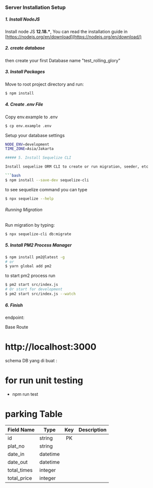 ### Server Installation Setup

##### 1. Install NodeJS

Install node JS **12.18.\***, You can read the installation guide in [https://nodejs.org/en/download](https://nodejs.org/en/download/)

##### 2. create database

then create your first Database name "test_rolling_glory"

##### 3. Install Packages

Move to root project directory and run:

```bash
$ npm install
```

##### 4. Create .env File

Copy env.example to .env

```bash
$ cp env.example .env
```

Setup your database settings

```bash
NODE_ENV=development
TIME_ZONE=Asia/Jakarta

##### 5. Install Sequelize CLI

Install sequelize ORM CLI to create or run migration, seeder, etc

```bash
$ npm install --save-dev sequelize-cli
```

to see sequelize command you can type

```bash
$ npx sequelize --help
```

###### Running Migration

Run migration by typing:

```bash
$ npx sequelize-cli db:migrate
```


##### 5. Install PM2 Process Manager

```bash
$ npm install pm2@latest -g
# or
$ yarn global add pm2
```

to start pm2 process run

```bash
$ pm2 start src/index.js
# Or start for development
$ pm2 start src/index.js --watch
```

##### 6. Finish

endpoint: 


Base Route

# http://localhost:3000


schema DB yang di buat : 

# for run unit testing

- npm run test

# parking Table

| Field Name         | Type     | Key | Description                         |
| ------------------ | -------- | :-: | ----------------------------------- |
| id                 | string   | PK  |                                     |
| plat_no            | string   |     |                                     |
| date_in            | datetime |     |                                     |
| date_out           | datetime |     |                                     |
| total_times        | integer  |     |                                     |
| total_price        | integer  |     |                                     |






